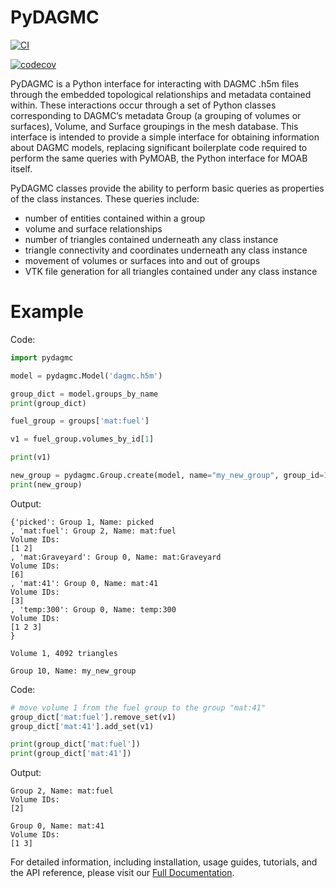 # PyDAGMC

[![CI](https://github.com/svalinn/pydagmc/actions/workflows/ci.yml/badge.svg)](https://github.com/svalinn/pydagmc/actions/workflows/ci.yml)

[![codecov](https://codecov.io/github/svalinn/pydagmc/branch/main/graph/badge.svg?token=TONI94VBED)](https://codecov.io/github/svalinn/pydagmc)

PyDAGMC is a Python interface for interacting with DAGMC .h5m files through the embedded topological relationships and metadata contained within. These interactions occur through a set of Python classes corresponding to DAGMC’s metadata Group (a grouping of volumes or surfaces), Volume, and Surface groupings in the mesh database. This interface is intended to provide a simple interface for obtaining information about DAGMC models, replacing significant boilerplate code required to perform the same queries with PyMOAB, the Python interface for MOAB itself.

PyDAGMC classes provide the ability to perform basic queries as properties of the class instances. These queries include:

- number of entities contained within a group
- volume and surface relationships
- number of triangles contained underneath any class instance
- triangle connectivity and coordinates underneath any class instance
- movement of volumes or surfaces into and out of groups
- VTK file generation for all triangles contained under any class instance


# Example

Code:

```python
import pydagmc

model = pydagmc.Model('dagmc.h5m')

group_dict = model.groups_by_name
print(group_dict)

fuel_group = groups['mat:fuel']

v1 = fuel_group.volumes_by_id[1]

print(v1)

new_group = pydagmc.Group.create(model, name="my_new_group", group_id=10)
print(new_group)

```
Output:

```shell
{'picked': Group 1, Name: picked
, 'mat:fuel': Group 2, Name: mat:fuel
Volume IDs:
[1 2]
, 'mat:Graveyard': Group 0, Name: mat:Graveyard
Volume IDs:
[6]
, 'mat:41': Group 0, Name: mat:41
Volume IDs:
[3]
, 'temp:300': Group 0, Name: temp:300
Volume IDs:
[1 2 3]
}

Volume 1, 4092 triangles

Group 10, Name: my_new_group
```

Code:

```python
# move volume 1 from the fuel group to the group "mat:41"
group_dict['mat:fuel'].remove_set(v1)
group_dict['mat:41'].add_set(v1)

print(group_dict['mat:fuel'])
print(group_dict['mat:41'])
```

Output:

```shell
Group 2, Name: mat:fuel
Volume IDs:
[2]

Group 0, Name: mat:41
Volume IDs:
[1 3]
```

For detailed information, including installation, usage guides, tutorials, and the API reference, please visit our [Full Documentation](https://svalinn.github.io/pydagmc/).
